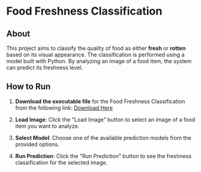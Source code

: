 # Food Freshness Classification

## About

This project aims to classify the quality of food as either **fresh** or **rotten** based on its visual appearance. The classification is performed using a model built with Python. By analyzing an image of a food item, the system can predict its freshness level.

## How to Run

1.  **Download the executable file** for the Food Freshness Classification from the following link:
    [Download Here](https://drive.google.com/file/d/1A1rSoJumJxYdLG9rVtWVP8ae8jWDFl9o/view?usp=drive_link)

2.  **Load Image**: Click the "Load Image" button to select an image of a food item you want to analyze.

3.  **Select Model**: Choose one of the available prediction models from the provided options.

4.  **Run Prediction**: Click the "Run Prediction" button to see the freshness classification for the selected image.